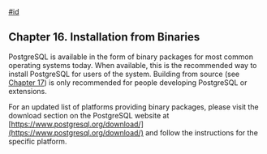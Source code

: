 [#id](#INSTALL-BINARIES)

## Chapter 16. Installation from Binaries



PostgreSQL is available in the form of binary packages for most common operating systems today. When available, this is the recommended way to install PostgreSQL for users of the system. Building from source (see [Chapter 17](installation)) is only recommended for people developing PostgreSQL or extensions.

For an updated list of platforms providing binary packages, please visit the download section on the PostgreSQL website at [https://www.postgresql.org/download/](https://www.postgresql.org/download/) and follow the instructions for the specific platform.